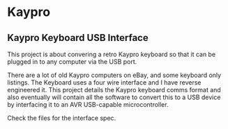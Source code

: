 # Kaypro

## Kaypro Keyboard USB Interface

This project is about convering a retro Kaypro keyboard so that it can be plugged in to any computer via the USB port.

There are a lot of old Kaypro computers on eBay, and some keyboard only listings. The Keyboard uses a four wire interface and I have reverse engineered it. This project details the Kaypro keyboard comms format and also eventually will contain all the software to convert this to a USB device by interfacing it to an AVR USB-capable microcontroller.

Check the files for the interface spec.



